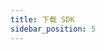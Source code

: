 ```yaml
---
title: 下载 SDK
sidebar_position: 5
---
```


<!--

import { usePluginData } from "@docusaurus/useGlobalData";
import { DownloadCard } from "/src/components/DownloadCard";

export const DownLoadCards = ({}) => {
  const { sdk: sdkData } = usePluginData("tapdb-plugin-data-file");
  const cards = sdkData.map((cardData) => <DownloadCard {...cardData} />);
  return <div>{cards}</div>;
};

<DownLoadCards />

-->